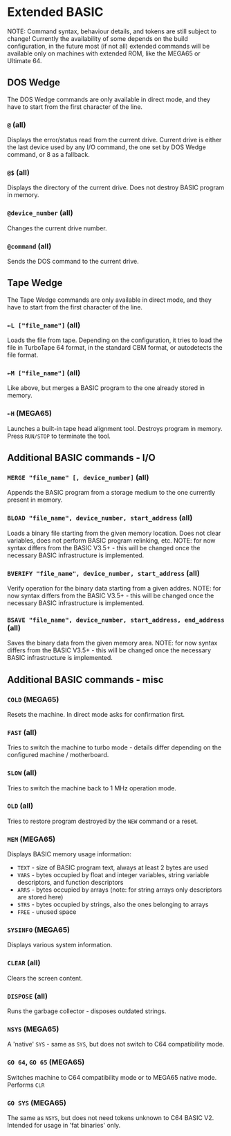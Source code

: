 
# Extended BASIC

NOTE: Command syntax, behaviour details, and tokens are still subject to change! Currently the availability of some depends on the build configuration, in the future most (if not all) extended commands will be available only on machines with extended ROM, like the MEGA65 or Ultimate 64.

## DOS Wedge

The DOS Wedge commands are only available in direct mode, and they have to start from the first character of the line.

### `@` (all)

Displays the error/status read from the current drive. Current drive is either the last device used by any I/O command, the one set by DOS Wedge command, or 8 as a fallback.

### `@$` (all)

Displays the directory of the current drive. Does not destroy BASIC program in memory.

### `@device_number` (all)

Changes the current drive number.

### `@command` (all)

Sends the DOS command to the current drive.

## Tape Wedge

The Tape Wedge commands are only available in direct mode, and they have to start from the first character of the line.

### `←L ["file_name"]` (all)

Loads the file from tape. Depending on the configuration, it tries to load the file in TurboTape 64 format, in the standard CBM format, or autodetects the file format.

### `←M ["file_name"]` (all)

Like above, but merges a BASIC program to the one already stored in memory.

### `←H` (MEGA65)

Launches a built-in tape head alignment tool. Destroys program in memory. Press `RUN/STOP` to terminate the tool.

## Additional BASIC commands - I/O

### `MERGE "file_name" [, device_number]` (all)

Appends the BASIC program from a storage medium to the one currently present in memory.

### `BLOAD "file_name", device_number, start_address` (all)

Loads a binary file starting from the given memory location. Does not clear variables, does not perform BASIC program relinking, etc. NOTE: for now syntax differs from the BASIC V3.5+ - this will be changed once the necessary BASIC infrastructure is implemented.

### `BVERIFY "file_name", device_number, start_address` (all)

Verify operation for the binary data starting from a given addres. NOTE: for now syntax differs from the BASIC V3.5+ - this will be changed once the necessary BASIC infrastructure is implemented.

### `BSAVE "file_name", device_number, start_address, end_address` (all)

Saves the binary data from the given memory area. NOTE: for now syntax differs from the BASIC V3.5+ - this will be changed once the necessary BASIC infrastructure is implemented.

## Additional BASIC commands - misc

### `COLD` (MEGA65)

Resets the machine. In direct mode asks for confirmation first.

### `FAST` (all)

Tries to switch the machine to turbo mode - details differ depending on the configured machine / motherboard.

### `SLOW` (all)

Tries to switch the machine back to 1 MHz operation mode.

### `OLD` (all)

Tries to restore program destroyed by the `NEW` command or a reset.

### `MEM` (MEGA65)

Displays BASIC memory usage information:
* `TEXT` - size of BASIC program text, always at least 2 bytes are used
* `VARS` - bytes occupied by float and integer variables, string variable descriptors, and function descriptors
* `ARRS` - bytes occupied by arrays (note: for string arrays only descriptors are stored here)
* `STRS` - bytes occupied by strings, also the ones belonging to arrays
* `FREE` - unused space

### `SYSINFO` (MEGA65)

Displays various system information.

### `CLEAR` (all)

Clears the screen content.

### `DISPOSE` (all)

Runs the garbage collector - disposes outdated strings.

### `NSYS` (MEGA65)

A 'native' `SYS` - same as `SYS`, but does not switch to C64 compatibility mode.

### `GO 64`, `GO 65` (MEGA65)

Switches machine to C64 compatibility mode or to MEGA65 native mode. Performs `CLR`

### `GO SYS` (MEGA65)

The same as `NSYS`, but does not need tokens unknown to C64 BASIC V2. Intended for usage in 'fat binaries' only.
